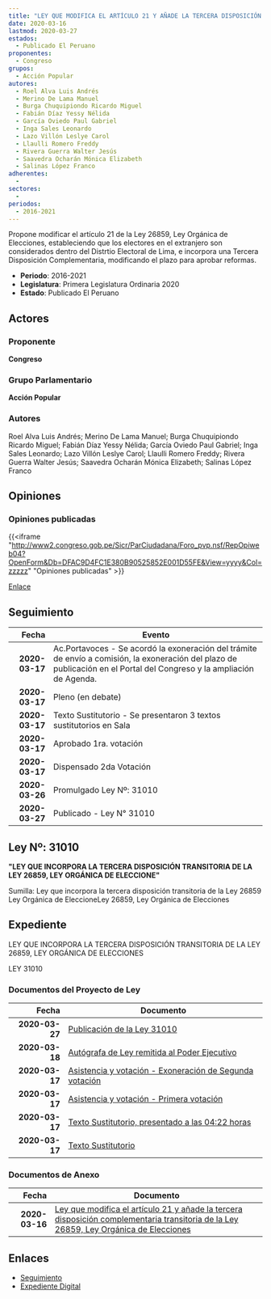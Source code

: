 ```yaml
---
title: "LEY QUE MODIFICA EL ARTÍCULO 21 Y AÑADE LA TERCERA DISPOSICIÓN COMPLEMENTARIA TRANSITORIA DE LA LEY 26859, LEY ORGÁNICA DE ELECCIONES."
date: 2020-03-16
lastmod: 2020-03-27
estados: 
  - Publicado El Peruano
proponentes: 
  - Congreso
grupos: 
  - Acción Popular
autores: 
  - Roel Alva Luis Andrés
  - Merino De Lama Manuel
  - Burga Chuquipiondo Ricardo Miguel
  - Fabián Díaz Yessy Nélida
  - García Oviedo Paul Gabriel
  - Inga Sales Leonardo
  - Lazo Villón Leslye Carol
  - Llaulli Romero Freddy
  - Rivera Guerra Walter Jesús
  - Saavedra Ocharán Mónica Elizabeth
  - Salinas López Franco
adherentes: 
  - 
sectores: 
  - 
periodos: 
  - 2016-2021
---
```


Propone modificar el artículo 21 de la Ley 26859, Ley Orgánica de Elecciones, estableciendo que los electores en el extranjero son considerados dentro del Distrtio Electoral de Lima, e incorpora una Tercera Disposición Complementaria, modificando el plazo para aprobar reformas.

- **Periodo**: 2016-2021
- **Legislatura**: Primera Legislatura Ordinaria 2020
- **Estado**: Publicado El Peruano

## Actores

### Proponente

**Congreso**

### Grupo Parlamentario

**Acción Popular**

### Autores

Roel Alva Luis Andrés; Merino De Lama Manuel; Burga Chuquipiondo Ricardo Miguel; Fabián Díaz Yessy Nélida; García Oviedo Paul Gabriel; Inga Sales Leonardo; Lazo Villón Leslye Carol; Llaulli Romero Freddy; Rivera Guerra Walter Jesús; Saavedra Ocharán Mónica Elizabeth; Salinas López Franco


## Opiniones

### Opiniones publicadas

{{<iframe "http://www2.congreso.gob.pe/Sicr/ParCiudadana/Foro_pvp.nsf/RepOpiweb04?OpenForm&Db=DFAC9D4FC1E380B90525852E001D55FE&View=yyyy&Col=zzzzz" "Opiniones publicadas" >}}

[Enlace](http://www2.congreso.gob.pe/Sicr/ParCiudadana/Foro_pvp.nsf/RepOpiweb04?OpenForm&Db=DFAC9D4FC1E380B90525852E001D55FE&View=yyyy&Col=zzzzz)

## Seguimiento

| Fecha | Evento |
|------:|--------|
| **2020-03-17** | Ac.Portavoces - Se acordó la exoneración del trámite de envío a comisión, la exoneración del plazo de publicación en el Portal del Congreso y la ampliación de Agenda.|
| **2020-03-17** | Pleno (en debate)|
| **2020-03-17** | Texto Sustitutorio - Se presentaron 3 textos sustitutorios en Sala|
| **2020-03-17** | Aprobado 1ra. votación|
| **2020-03-17** | Dispensado 2da Votación|
| **2020-03-26** | Promulgado Ley Nº: 31010|
| **2020-03-27** | Publicado - Ley N° 31010|

## Ley Nº: 31010

**"LEY QUE INCORPORA LA TERCERA DISPOSICIÓN TRANSITORIA DE LA LEY 26859, LEY ORGÁNICA DE ELECCIONE"**

Sumilla: Ley que incorpora la tercera disposición transitoria de la Ley 26859 Ley Orgánica de EleccioneLey 26859, Ley Orgánica de Elecciones


## Expediente

LEY QUE INCORPORA LA TERCERA DISPOSICIÓN TRANSITORIA DE LA LEY 26859, LEY ORGÁNICA DE ELECCIONES

LEY 31010


### Documentos del Proyecto de Ley

| Fecha | Documento |
|------:|--------|
| **2020-03-27** | [Publicación de la Ley 31010](http://www.leyes.congreso.gob.pe/Documentos/2016_2021/ADLP/Normas_Legales/31010-LEY.pdf) |
| **2020-03-18** | [Autógrafa de Ley remitida al Poder Ejecutivo](http://www.leyes.congreso.gob.pe/Documentos/2016_2021/ADLP/Texto_Aprobado/AU0485120200318.pdf) |
| **2020-03-17** | [Asistencia y votación - Exoneración de Segunda votación](http://www.leyes.congreso.gob.pe/Documentos/2016_2021/Asistencia_y_Votacion/Proyectos_de_Ley/Exoneracion_de_Segunda_Votacion/ESV0485120200317.pdf) |
| **2020-03-17** | [Asistencia y votación - Primera votación](http://www.leyes.congreso.gob.pe/Documentos/2016_2021/Asistencia_y_Votacion/Proyectos_de_Ley/AV0485120200317.pdf) |
| **2020-03-17** | [Texto Sustitutorio, presentado a las 04:22 horas](http://www.leyes.congreso.gob.pe/Documentos/2016_2021/Texto_Sustitutorio/Proyectos_de_Ley/TS04851_20200317.pdf) |
| **2020-03-17** | [Texto Sustitutorio](http://www.leyes.congreso.gob.pe/Documentos/2016_2021/Texto_Sustitutorio/Proyectos_de_Ley/TS0485120200317.pdf) |

### Documentos de Anexo

| Fecha | Documento |
|------:|--------|
| **2020-03-16** | [Ley que modifica el artículo 21 y añade la tercera disposición complementaria transitoria de la Ley 26859, Ley Orgánica de Elecciones](http://www.leyes.congreso.gob.pe/Documentos/2016_2021/Proyectos_de_Ley_y_de_Resoluciones_Legislativas/PL04851-20200316.pdf) |

## Enlaces 

- [Seguimiento](http://www2.congreso.gob.pehttp://www2.congreso.gob.pe/Sicr/TraDocEstProc/CLProLey2016.nsf/f7fff46988ca05b1052578e100829cc7/2897c8713729f93c0525852e00217706?OpenDocument)
- [Expediente Digital](http://www2.congreso.gob.pehttp://www2.congreso.gob.pe/Sicr/TraDocEstProc/CLProLey2016.nsf/f7fff46988ca05b1052578e100829cc7/2897c8713729f93c0525852e00217706?OpenDocument&Click=05257FB7005EB655.eb71d0cf91d8294e05256cdf006b5706/$Body/0.1C6C)
